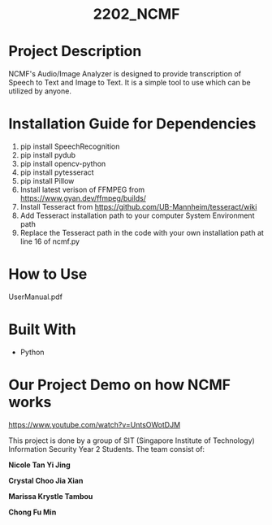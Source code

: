 <h1 align="center">2202_NCMF</h1>

# Project Description
NCMF's Audio/Image Analyzer is designed to provide transcription of Speech to Text and Image to Text. It is a simple tool to use which can be utilized by anyone.


# Installation Guide for Dependencies
1. pip install SpeechRecognition
2. pip install pydub
3. pip install opencv-python   
5. pip install pytesseract
6. pip install Pillow
7. Install latest verison of FFMPEG from https://www.gyan.dev/ffmpeg/builds/
8. Install Tesseract from https://github.com/UB-Mannheim/tesseract/wiki 
9. Add Tesseract installation path to your computer System Environment path
10. Replace the Tesseract path in the code with your own installation path at line 16 of ncmf.py

# How to Use
UserManual.pdf 

# Built With 
- Python


# Our Project Demo on how NCMF works
https://www.youtube.com/watch?v=UntsOWotDJM



This project is done by a group of SIT (Singapore Institute of Technology) Information Security Year 2 Students. The team consist of: 

**Nicole Tan Yi Jing**

**Crystal Choo Jia Xian**

**Marissa Krystle Tambou**

**Chong Fu Min**



